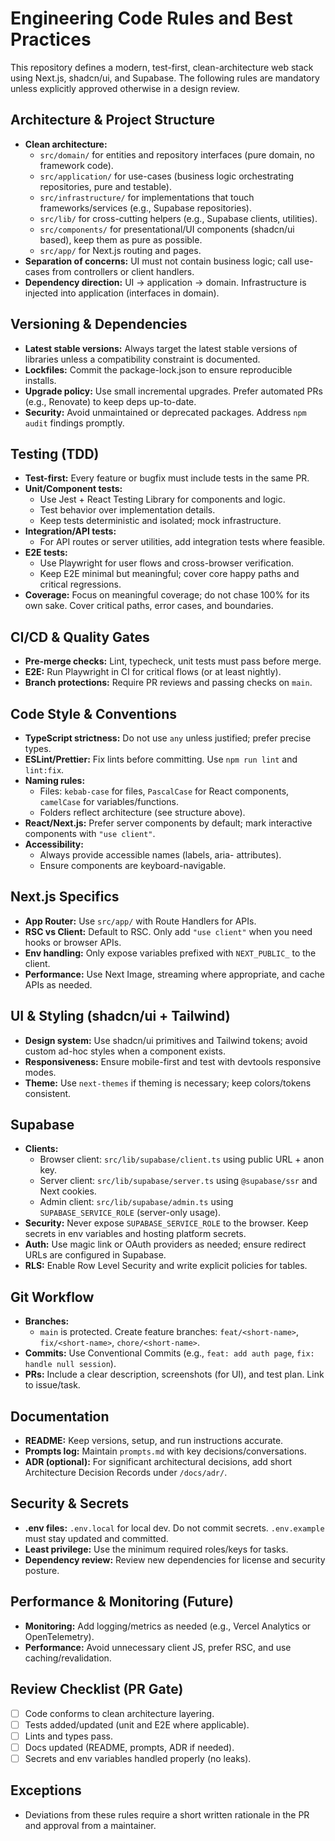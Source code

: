 # Engineering Code Rules and Best Practices

This repository defines a modern, test-first, clean-architecture web stack using Next.js, shadcn/ui, and Supabase. The following rules are mandatory unless explicitly approved otherwise in a design review.

## Architecture & Project Structure
- **Clean architecture:**
  - `src/domain/` for entities and repository interfaces (pure domain, no framework code).
  - `src/application/` for use-cases (business logic orchestrating repositories, pure and testable).
  - `src/infrastructure/` for implementations that touch frameworks/services (e.g., Supabase repositories).
  - `src/lib/` for cross-cutting helpers (e.g., Supabase clients, utilities).
  - `src/components/` for presentational/UI components (shadcn/ui based), keep them as pure as possible.
  - `src/app/` for Next.js routing and pages.
- **Separation of concerns:** UI must not contain business logic; call use-cases from controllers or client handlers.
- **Dependency direction:** UI → application → domain. Infrastructure is injected into application (interfaces in domain).

## Versioning & Dependencies
- **Latest stable versions:** Always target the latest stable versions of libraries unless a compatibility constraint is documented.
- **Lockfiles:** Commit the package-lock.json to ensure reproducible installs.
- **Upgrade policy:** Use small incremental upgrades. Prefer automated PRs (e.g., Renovate) to keep deps up-to-date.
- **Security:** Avoid unmaintained or deprecated packages. Address `npm audit` findings promptly.

## Testing (TDD)
- **Test-first:** Every feature or bugfix must include tests in the same PR.
- **Unit/Component tests:**
  - Use Jest + React Testing Library for components and logic.
  - Test behavior over implementation details.
  - Keep tests deterministic and isolated; mock infrastructure.
- **Integration/API tests:**
  - For API routes or server utilities, add integration tests where feasible.
- **E2E tests:**
  - Use Playwright for user flows and cross-browser verification.
  - Keep E2E minimal but meaningful; cover core happy paths and critical regressions.
- **Coverage:** Focus on meaningful coverage; do not chase 100% for its own sake. Cover critical paths, error cases, and boundaries.

## CI/CD & Quality Gates
- **Pre-merge checks:** Lint, typecheck, unit tests must pass before merge.
- **E2E:** Run Playwright in CI for critical flows (or at least nightly).
- **Branch protections:** Require PR reviews and passing checks on `main`.

## Code Style & Conventions
- **TypeScript strictness:** Do not use `any` unless justified; prefer precise types.
- **ESLint/Prettier:** Fix lints before committing. Use `npm run lint` and `lint:fix`.
- **Naming rules:**
  - Files: `kebab-case` for files, `PascalCase` for React components, `camelCase` for variables/functions.
  - Folders reflect architecture (see structure above).
- **React/Next.js:** Prefer server components by default; mark interactive components with `"use client"`.
- **Accessibility:**
  - Always provide accessible names (labels, aria- attributes).
  - Ensure components are keyboard-navigable.

## Next.js Specifics
- **App Router:** Use `src/app/` with Route Handlers for APIs.
- **RSC vs Client:** Default to RSC. Only add `"use client"` when you need hooks or browser APIs.
- **Env handling:** Only expose variables prefixed with `NEXT_PUBLIC_` to the client.
- **Performance:** Use Next Image, streaming where appropriate, and cache APIs as needed.

## UI & Styling (shadcn/ui + Tailwind)
- **Design system:** Use shadcn/ui primitives and Tailwind tokens; avoid custom ad-hoc styles when a component exists.
- **Responsiveness:** Ensure mobile-first and test with devtools responsive modes.
- **Theme:** Use `next-themes` if theming is necessary; keep colors/tokens consistent.

## Supabase
- **Clients:**
  - Browser client: `src/lib/supabase/client.ts` using public URL + anon key.
  - Server client: `src/lib/supabase/server.ts` using `@supabase/ssr` and Next cookies.
  - Admin client: `src/lib/supabase/admin.ts` using `SUPABASE_SERVICE_ROLE` (server-only usage).
- **Security:** Never expose `SUPABASE_SERVICE_ROLE` to the browser. Keep secrets in env variables and hosting platform secrets.
- **Auth:** Use magic link or OAuth providers as needed; ensure redirect URLs are configured in Supabase.
- **RLS:** Enable Row Level Security and write explicit policies for tables.

## Git Workflow
- **Branches:**
  - `main` is protected. Create feature branches: `feat/<short-name>`, `fix/<short-name>`, `chore/<short-name>`.
- **Commits:** Use Conventional Commits (e.g., `feat: add auth page`, `fix: handle null session`).
- **PRs:** Include a clear description, screenshots (for UI), and test plan. Link to issue/task.

## Documentation
- **README:** Keep versions, setup, and run instructions accurate.
- **Prompts log:** Maintain `prompts.md` with key decisions/conversations.
- **ADR (optional):** For significant architectural decisions, add short Architecture Decision Records under `/docs/adr/`.

## Security & Secrets
- **.env files:** `.env.local` for local dev. Do not commit secrets. `.env.example` must stay updated and committed.
- **Least privilege:** Use the minimum required roles/keys for tasks.
- **Dependency review:** Review new dependencies for license and security posture.

## Performance & Monitoring (Future)
- **Monitoring:** Add logging/metrics as needed (e.g., Vercel Analytics or OpenTelemetry).
- **Performance:** Avoid unnecessary client JS, prefer RSC, and use caching/revalidation.

## Review Checklist (PR Gate)
- [ ] Code conforms to clean architecture layering.
- [ ] Tests added/updated (unit and E2E where applicable).
- [ ] Lints and types pass.
- [ ] Docs updated (README, prompts, ADR if needed).
- [ ] Secrets and env variables handled properly (no leaks).

## Exceptions
- Deviations from these rules require a short written rationale in the PR and approval from a maintainer.
